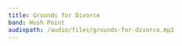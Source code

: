 ```yaml
---
title: Grounds for Divorce
band: Hush Point
audiopath: /audio/files/grounds-for-divorce.mp3
---
```

